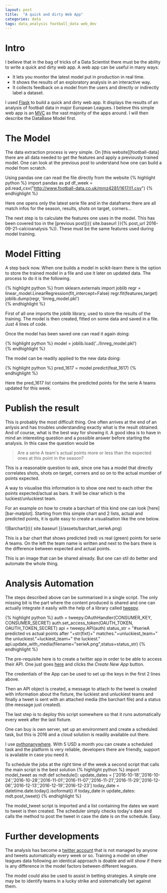 ```yaml
---
layout: post
title:  "A quick and dirty Web App"
categories: data
tags: data_analysis football_data web_dev  
---
```

# Intro
I believe that in the bag of tricks of a Data Scientist there must be the ability to write a quick and dirty web app. 
A web app can be useful in many ways: 

- It lets you monitor the latest model put in production in real time.
- It shows the results of an exploratory analysis in an interactive way.   
- It collects feedback on a model from the users and directly or indirectly label a dataset.

I used [Flask][flask] to build a quick and dirty web app. It displays the results of an analysis of football data in major European Leagues. I believe this simple web app is an [MVC][mvc] as the vast majority of the apps around. I will then describe the DataBase Model first.  
 

# The Model 
The data extraction process is very simple. On [this website][football-data] there are all data needed to get the features and apply a previously trained model. One can look at the previous post to understand how one can build a model from scratch. 

Using pandas one can read the file directly from the website
{% highlight python %}
import pandas as pd 
df_week = pd.read_csv("http://www.football-data.co.uk/mmz4281/1617/I1.csv")
{% endhighlight %}

Here one opens only the latest serie file and in the dataframe there are all match infos for the season, results, shots on target, corners...

The next step is to calculate the features one uses in the model. This has been covered too in the [previous post]({{ site.baseurl }}{% post_url 2016-09-21-calcioanalysis %}). These must be the same features used during model training. 

# Model Fitting
A step back now. When one builds a model in scikit-learn there is the option to store the trained model in a file and use it later on updated data. The process to do it is the following.

{% highlight python %}
from sklearn.externals import joblib
regr = linear_model.LinearRegression(fit_intercept=False)
regr.fit(features,target)
joblib.dump(regr, 'linreg_model.pkl')  
{% endhighlight %}

First of all one imports the joblib library, used to store the results of the training. The model is then created, fitted on some data and saved in a file. Just 4 lines of code. 

Once the model has been saved one can read it again doing:

{% highlight python %}
model = joblib.load('../linreg_model.pkl')	
{% endhighlight %}

The model can be readily applied to the new data doing:

{% highlight python %}
pred_1617 = model.predict(feat_1617)
{% endhighlight %}

Here the pred_1617 list contains the predicted points for the serie A teams updated for this week. 

# Publish the result
This is probably the most difficult thing. One often arrives at the end of an anlysis and has troubles understanding exactly what is the result obtained. And of course, what is the best way for showing it. A good idea is to have in mind an interesting question and a possible answer before starting the analysis. In this case the question would be

>Are a serie A team's actual points more or less than the expected ones at this point in the season?

This is a reasonable question to ask, since one has a model that directly correlates shots, shots on target, corners and so on to the actual mumber of points expected. 

A way to visualise this information is to show one next to each other the points expected/actual as bars. It will be clear which is the luckiest/unluckiest team.   

For an example on how to create a barchart of this kind one can look [here][bar-matplot]. Starting from this simple chart and 2 lists, actual and predicted points, it is quite easy to create a visualisation like the one below.

![Barchart]({{ site.baseurl }}/assets/barchart_serieA.png)


This is a bar chart that shows predicted (red) vs real (green) points for serie A teams. On the left the team name is written and next to the bars there is the difference between expected and actual points. 

This is an image that can be shared already. But one can stil do better and automate the whole thing. 

# Analysis Automation
The steps described above can be summarised in a single script. The only missing bit is the part where the content produced is shared and one can actually integrate it easily with the help of a library called [tweepy][tweepy-link].

{% highlight python %}
auth = tweepy.OAuthHandler(CONSUMER_KEY, CONSUMER_SECRET)
auth.set_access_token(OAUTH_TOKEN, OAUTH_TOKEN_SECRET)
api = tweepy.API(auth)
status_str = "#serieA predicted vs actual points after "+str(fixt)+" matches."+unluckiest_team+" the unluckiest."+luckiest_team+" the  luckiest."
api.update_with_media(filename="serieA.png",status=status_str)
{% endhighlight %}

The pre-requisite here is to create a twitter app in order to be able to access their API. One just goes [here][twitter-app] and clicks the _Create New App_ button. 

The credentials of the App can be used to set up the keys in the first 2 lines above. 

Then an API object is created, a message to attach to the tweet is created with information about the fixture, the luckiest and unluckiest teams and finally a tweet is sent with an attached media (the barchart file) and a status (the message just created). 

The last step is to deploy this script somewhere so that it runs automatically every week after the last fixture. 

One can buy is own server, set up an environment and create a scheduled task, but this is 2016 and a cloud solution is readily available out there. 

I use [pythonanywhere][python-anywhere]. With 5 USD a month you can create a scheduled task and the platform is very reliable, developers there are friendly, support is available in case you need it. 

To schedule the jobs at the right time of the week a second script that calls the main script is the best solution
{% highlight python %}
import model_tweet as mdt
def schedule():
  update_dates = ['2016-10-18','2016-10-24','2016-10-28','2016-11-01','2016-11-07','2016-11-21','2016-11-29','2016-12-06','2016-12-13','2016-12-19','2016-12-23']
  today_date =  datetime.date.today().isoformat()
  if today_date in update_dates:
    mdt.post_tweet()
{% endhighlight %}

The model_tweet script is imported and a list containing the dates we want to tweet is then created. The scheduler simply checks today's date and calls the method to post the tweet in case the date is on the schedule. Easy. 

# Further developments
The analysis has become a [twitter account][tropianhs-analytics] that is not managed by anyone and tweets automatically every week or so. Training a model on other leagues data following an identical approach is doable and will show if there is any difference in the model factors between different leagues.

The model could also be used to assist in betting strategies. A simple one may be to identify teams in a lucky strike and sistematically bet against them. 

[flask]: http://http://flask.pocoo.org
[mvc]: https://en.wikipedia.org/wiki/Model%E2%80%93view%E2%80%93controller
[tweepy-link]: http://www.tweepy.org/
[twitter-app]: https://apps.twitter.com/
[python-anywhere]: https://www.pythonanywhere.com
[tropianhs-analytics]: https://twitter.com/analytics_trop